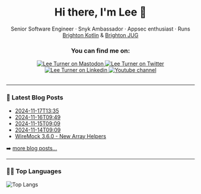 <div align="center">

# Hi there, I'm Lee 👋

Senior Software Engineer · Snyk Ambassador · Appsec enthusiast ·
Runs [Brighton Kotlin](https://www.meetup.com/Brighton-Kotlin/) & [Brighton JUG](https://www.meetup.com/brighton-jug/)

### You can find me on:

<div align="center">
<a href="https://hachyderm.io/@leeturner">
    <img alt="Lee Turner on Mastodon" src="https://img.shields.io/badge/Mastodon-6364FF?style=for-the-badge&logo=Mastodon&logoColor=white">
</a>
<a href="https://twitter.com/leeturner">
    <img alt="Lee Turner on Twitter" src="https://img.shields.io/badge/Twitter-1DA1F2?style=for-the-badge&logo=twitter&logoColor=white">
</a>
<a href="https://www.linkedin.com/in/turnerlee/">
    <img alt="Lee Turner on Linkedin" src="https://img.shields.io/badge/LinkedIn-0077B5?style=for-the-badge&logo=linkedin&logoColor=white">
</a>
<a href="https://www.youtube.com/@leeturner">
    <img alt="Youtube channel" src="https://img.shields.io/badge/YouTube-FF0000?style=for-the-badge&logo=youtube&logoColor=white">
</a>
</div>
<br>
</div>

---
### 📕 Latest Blog Posts

<!-- BLOG-POST-LIST:START -->
- [2024-11-17T13:35](https://leeturner.me/microblog/2024-11-17t13-35/)
- [2024-11-16T09:49](https://leeturner.me/microblog/2024-11-16t09-49/)
- [2024-11-15T09:09](https://leeturner.me/microblog/2024-11-15t09-09/)
- [2024-11-14T09:09](https://leeturner.me/microblog/2024-11-14t09-09/)
- [WireMock 3.6.0 - New Array Helpers](https://leeturner.me/post/wiremock-3-6-0-array-helpers/)
<!-- BLOG-POST-LIST:END -->

➡️ [more blog posts...](https://leeturner.me/)

---

### 👩‍💻 Top Languages

![Top Langs](https://github-readme-stats.vercel.app/api/top-langs/?username=leeturner&langs_count=8&layout=compact&theme=dark)
